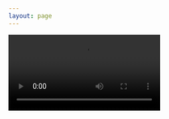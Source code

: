 ```yaml
---
layout: page
---
```


<script setup>

import Video from "../.vitepress/theme/components/Video.vue"

</script>

<Video src='https://v.nrzj.vip/video.php'   />